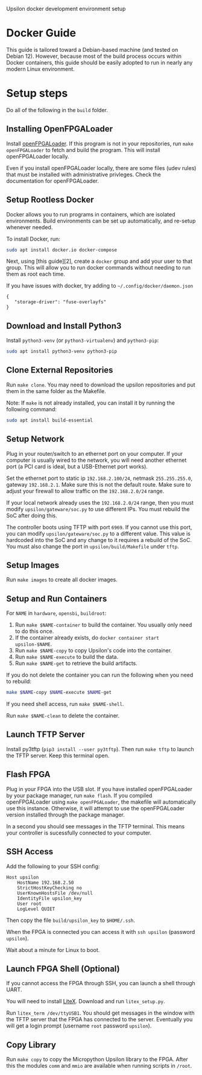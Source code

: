 Upsilon docker development environment setup

# Docker Guide

This guide is tailored toward a Debian-based machine (and tested on Debian 12).
However, because most of the build process occurs within Docker containers,
this guide should be easily adopted to run in nearly any modern Linux environment.

# Setup steps

Do all of the following in the `build` folder.

## Installing OpenFPGALoader

Install [openFPGALoader][1]. If this program is not in your repositories,
run `make openFPGALoader` to fetch and build the program. This will install
openFPGALoader locally.

Even if you install openFPGALoader locally, there are some files (udev rules)
that must be installed with administrative privleges. Check the documentation
for openFPGALoader.

[1]: https://trabucayre.github.io/openFPGALoader/index.html

## Setup Rootless Docker

Docker allows you to run programs in containers, which are isolated
environments. Build environments can be set up automatically, and re-setup
whenever needed.

To install Docker, run:
```bash
sudo apt install docker.io docker-compose
```

Next, using [this guide][2], create a `docker` group and add your user to
that group. This will allow you to run docker commands without needing to run
them as root each time.

If you have issues with docker, try adding to `~/.config/docker/daemon.json`

    {
       "storage-driver": "fuse-overlayfs"
    }


## Download and Install Python3

Install `python3-venv` (or `python3-virtualenv`) and `python3-pip`:
```bash
sudo apt install python3-venv python3-pip
```

## Clone External Repositories

Run `make clone`. You may need to download the upsilon repositories
and put them in the same folder as the Makefile.

Note: If `make` is not already installed, you can install it by running the following
command:
```bash
sudo apt install build-essential
```

## Setup Network

Plug in your router/switch to an ethernet port on your computer. If your
computer is usually wired to the network, you will need another ethernet
port (a PCI card is ideal, but a USB-Ethernet port works).

Set the ethernet port to static ip `192.168.2.100/24`, netmask `255.255.255.0`,
gateway `192.168.2.1`. Make sure this is not the default route. Make sure
to adjust your firewall to allow traffic on the `192.168.2.0/24` range.

If your local network already uses the `192.168.2.0/24` range, then you must
modify `upsilon/gateware/soc.py` to use different IPs. You must rebuild the
SoC after doing this.

The controller boots using TFTP with port `6969`. If you cannot use this
port, you can modify `upsilon/gateware/soc.py` to a different value. This value
is hardcoded into the SoC and any change to it requires a rebuild of the SoC.
You must also change the port in `upsilon/build/Makefile` under `tftp`.

## Setup Images

Run `make images` to create all docker images.

## Setup and Run Containers

For `NAME` in `hardware`, `opensbi`, `buildroot`:

1. Run `make $NAME-container` to build the container. You usually only need
   to do this once.
2. If the container already exists, do `docker container start upsilon-$NAME`.
3. Run `make $NAME-copy` to copy Upsilon's code into the container.
4. Run `make $NAME-execute` to build the data.
5. Run `make $NAME-get` to retrieve the build artifacts.

If you do not delete the container you can run the following when you need to rebuild:

```bash
make $NAME-copy $NAME-execute $NAME-get
```

If you need shell access, run `make $NAME-shell`.

Run `make $NAME-clean` to delete the container.

## Launch TFTP Server

Install py3tftp (`pip3 install --user py3tftp`). Then run `make tftp` to
launch the TFTP server. Keep this terminal open.

## Flash FPGA

Plug in your FPGA into the USB slot. If you have installed openFPGALoader
by your package manager, run `make flash`. If you compiled openFPGALoader using
`make openFPGALoader`, the makefile will automatically use this instance. Otherwise,
it will attempt to use the openFPGALoader version installed through the package manager.

In a second you should see messages in the TFTP terminal. This means your
controller is sucessfully connected to your computer.

## SSH Access

Add the following to your SSH config:

	Host upsilon
		HostName 192.168.2.50
		StrictHostKeyChecking no
		UserKnownHostsFile /dev/null
		IdentityFile upsilon_key
		User root
		LogLevel QUIET

Then copy the file `build/upsilon_key` to `$HOME/.ssh`.

When the FPGA is connected you can access it with `ssh upsilon` (password
`upsilon`).

Wait about a minute for Linux to boot.

## Launch FPGA Shell (Optional)

If you cannot access the FPGA through SSH, you can launch a shell through
UART.

You will need to install [LiteX](https://github.com/enjoy-digital/litex).
Download and run `litex_setup.py`.

Run `litex_term /dev/ttyUSB1`. You should get messages in the window with
the TFTP server that the FPGA has connected to the server. Eventually you
will get a login prompt (username `root` password `upsilon`).

## Copy Library

Run `make copy` to copy the Micropython Upsilon library to the FPGA. After
this the modules `comm` and `mmio` are available when running scripts in
`/root`.
